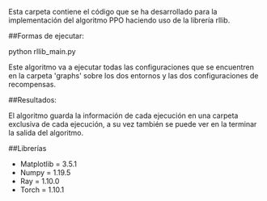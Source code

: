 Esta carpeta contiene el código que se ha desarrollado para la implementación del algoritmo PPO haciendo uso de la librería rllib.

##Formas de ejecutar:

python rllib_main.py

Este algoritmo va a ejecutar todas las configuraciones que se encuentren en la carpeta 'graphs' sobre los dos entornos y las dos configuraciones de recompensas.

##Resultados:

El algoritmo guarda la información de cada ejecución en una carpeta exclusiva de cada ejecución, a su vez también se puede ver en la terminar la salida del algoritmo.

##Librerías

- Matplotlib = 3.5.1
- Numpy = 1.19.5
- Ray = 1.10.0
- Torch = 1.10.1
